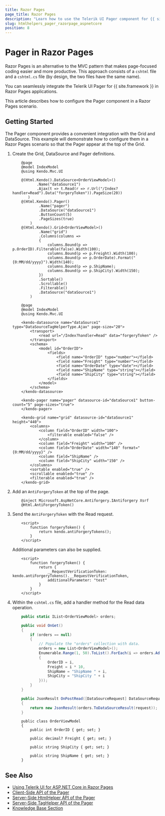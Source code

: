 ```yaml
---
title: Razor Pages
page_title: Razor Pages
description: "Learn how to use the Telerik UI Pager component for {{ site.framework }} in a Razor Pages application."
slug: htmlhelpers_pager_razorpage_aspnetcore
position: 8
---
```


# Pager in Razor Pages 

Razor Pages is an alternative to the MVC pattern that makes page-focused coding easier and more productive. This approach consists of a `cshtml` file and a `cshtml.cs` file (by design, the two files have the same name). 

You can seamlessly integrate the Telerik UI Pager for {{ site.framework }} in Razor Pages applications.

This article describes how to configure the Pager component in a Razor Pages scenario.

## Getting Started

The Pager component provides a convenient integration with the Grid and DataSource. This example will demonstrate how to configure them in a Razor Pages scenario so that the Pager appear at the top of the Grid.

1. Create the Grid, DataSource and Pager definitions.

    ```HtmlHelper_Index.cshtml
        @page
        @model IndexModel
        @using Kendo.Mvc.UI

        @(Html.Kendo().DataSource<OrderViewModel>()
               .Name("dataSource1")
               .Ajax(t => t.Read(r => r.Url("/Index?handler=Read").Data("forgeryToken")).PageSize(20))
           )
        @(Html.Kendo().Pager()
                .Name("pager")
                .DataSource("dataSource1")
                .ButtonCount(5)
                .PageSizes(true)
            )
        @(Html.Kendo().Grid<OrderViewModel>()
                .Name("grid")
                .Columns(columns =>
                {
                    columns.Bound(p => p.OrderID).Filterable(false).Width(100);
                    columns.Bound(p => p.Freight).Width(100);
                    columns.Bound(p => p.OrderDate).Format("{0:MM/dd/yyyy}").Width(140);
                    columns.Bound(p => p.ShipName);
                    columns.Bound(p => p.ShipCity).Width(150);
                })
                .Sortable()
                .Scrollable()
                .Filterable()
                .DataSource("dataSource1")
            )
    ```
    ```TagHelper_Index.cshtml
        @page
        @model IndexModel
        @using Kendo.Mvc.UI

        <kendo-datasource name="dataSource1" type="DataSourceTagHelperType.Ajax" page-size="20">
            <transport>
                <read url="/Index?handler=Read" data="forgeryToken" />
            </transport>
            <schema>
                <model id="OrderID">
                    <fields>
                        <field name="OrderID" type="number"></field>
                        <field name="Freight" type="number"></field>
                        <field name="OrderDate" type="date"></field>
                        <field name="ShipName" type="string"></field>
                        <field name="ShipCity" type="string"></field>
                    </fields>
                </model>
            </schema>
        </kendo-datasource>
        
        <kendo-pager name="pager" datasource-id="dataSource1" button-count="5" page-sizes="true">
        </kendo-pager>
        
        <kendo-grid name="grid" datasource-id="dataSource1" height="440">
            <columns>
                <column field="OrderID" width="100">
                    <filterable enabled="false" />
                </column>
                <column field="Freight" width="100" />
                <column field="OrderDate" width="140" format="{0:MM/dd/yyyy}" />
                <column field="ShipName" />
                <column field="ShipCity" width="150" />
            </columns>
            <sortable enabled="true" />
            <scrollable enabled="true" />
            <filterable enabled="true" />
        </kendo-grid>
    ```
    
1. Add an `AntiForgeryToken` at the top of the page.

    ```
        @inject Microsoft.AspNetCore.Antiforgery.IAntiforgery Xsrf
        @Html.AntiForgeryToken()
    ```

1. Send the `AntiForgeryToken` with the Read request.

    ```
        <script>
            function forgeryToken() {
                return kendo.antiForgeryTokens();
            }
        </script>
    ```

    Additional parameters can also be supplied.

    ```
        <script>
            function forgeryToken() {
                return {
                    __RequestVerificationToken: kendo.antiForgeryTokens().__RequestVerificationToken,
                    additionalParameter: "test"
                }
            }
        </script>
    ```
    
1. Within the `cshtml.cs` file, add a handler method for the Read data operation.

    ```tab-Index.cshtml.cs
        public static IList<OrderViewModel> orders;

        public void OnGet()
        {
            if (orders == null)
            {
                // Populate the "orders" collection with data.
                orders = new List<OrderViewModel>();
                Enumerable.Range(1, 50).ToList().ForEach(i => orders.Add(new OrderViewModel
                {
                    OrderID = i,
                    Freight = i * 10,
                    ShipName = "ShipName " + i,
                    ShipCity = "ShipCity " + i
                }));
            }
        }

        public JsonResult OnPostRead([DataSourceRequest] DataSourceRequest request)
        {
            return new JsonResult(orders.ToDataSourceResult(request));
        }
    ```
    ```tab-Model
        public class OrderViewModel
        {
            public int OrderID { get; set; }

            public decimal? Freight { get; set; }

            public string ShipCity { get; set; }

            public string ShipName { get; set; }
        }
    ```

## See Also

* [Using Telerik UI for ASP.NET Core in Razor Pages](https://docs.telerik.com/aspnet-core/getting-started/razor-pages#using-telerik-ui-for-aspnet-core-in-razor-pages)
* [Client-Side API of the Pager](https://docs.telerik.com/kendo-ui/api/javascript/ui/pager)
* [Server-Side HtmlHelper API of the Pager](/api/pager)
* [Server-Side TagHelper API of the Pager](/api/taghelpers/pager)
* [Knowledge Base Section](/knowledge-base)